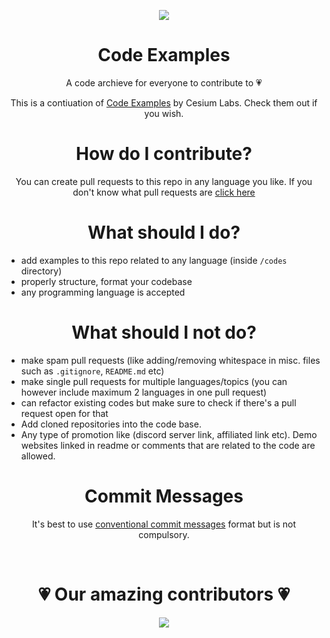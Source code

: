 <p align="center">
<img src="https://media.discordapp.net/attachments/910866765565816845/932321585036161114/Untitled_design.png?width=300&height=300"> </img>
</p>
<h1 align="center">Code Examples</h1>
<p align="center">A code archieve for everyone to contribute to 💗
</p>
<p align="center">
This is a contiuation of <a href="https://github.com/CesiumLabs/code-examples" target="_blank">Code Examples</a> by Cesium Labs. Check them out if you wish.
</p>

<h1 align="center"> How do I contribute? </h1>

<p align="center"> You can create pull requests to this repo in any language you like. If you don't know what pull requests are <a href="https://opensource.com/article/19/7/create-pull-request-github">click here</a>
  </p>

 <h1 align="center">What should I do?</h1>
 
 
-   add examples to this repo related to any language (inside `/codes` directory)
-   properly structure, format your codebase
-   any programming language is accepted

<h1 align="center">What should I not do?</h1>

-   make spam pull requests (like adding/removing whitespace in misc. files such as `.gitignore`, `README.md` etc)
-   make single pull requests for multiple languages/topics (you can however include maximum 2 languages in one pull request)
-   can refactor existing codes but make sure to check if there's a pull request open for that
-   Add cloned repositories into the code base.
-   Any type of promotion like (discord server link, affiliated link etc). Demo websites linked in readme or comments that are related to the code are allowed.

<h1 align="center">Commit Messages</h1>

<p align="center">It's best to use <a href="https://ccm.snowflakedev.org">conventional commit messages</a> format but is not compulsory.</p>

</br>

<h1 align="center">💗 Our <strong>amazing</strong> contributors 💗</h1>

<p align="center">
<a href="https://github.com/cesiumlabs/code-examples/graphs/contributors">
  <img src="https://contrib.rocks/image?repo=cesiumlabs/code-examples" />
</a>
  </p>
